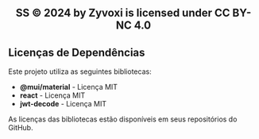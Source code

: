 <h2 align="center">SS © 2024 by Zyvoxi is licensed under CC BY-NC 4.0</h2>

## Licenças de Dependências

Este projeto utiliza as seguintes bibliotecas:

- **@mui/material** - Licença MIT
- **react** - Licença MIT
- **jwt-decode** - Licença MIT

As licenças das bibliotecas estão disponíveis em seus repositórios do GitHub.
